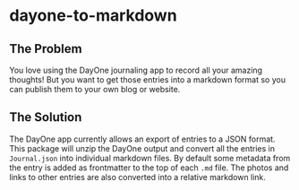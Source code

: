 # dayone-to-markdown

## The Problem

You love using the DayOne journaling app to record all your amazing thoughts! But you want to get those entries into a markdown format so you can publish them to your own blog or website.

## The Solution

The DayOne app currently allows an export of entries to a JSON format. This package will unzip the DayOne output and convert all the entries in `Journal.json` into individual markdown files. By default some metadata from the entry is added as frontmatter to the top of each `.md` file. The photos and links to other entries are also converted into a relative markdown link.

